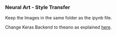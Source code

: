 <h3>Neural Art - Style Transfer</h3>

Keep the Images in the same folder as the ipynb file.

Change Keras Backend to theano as explained <a href = "https://keras.io/backend/">here</a>.